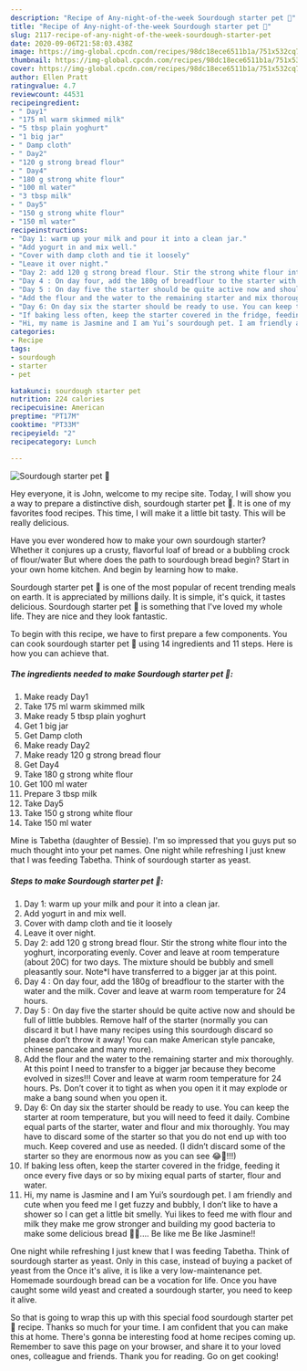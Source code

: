 ```yaml
---
description: "Recipe of Any-night-of-the-week Sourdough starter pet 🐾"
title: "Recipe of Any-night-of-the-week Sourdough starter pet 🐾"
slug: 2117-recipe-of-any-night-of-the-week-sourdough-starter-pet
date: 2020-09-06T21:58:03.438Z
image: https://img-global.cpcdn.com/recipes/98dc18ece6511b1a/751x532cq70/sourdough-starter-pet-🐾-recipe-main-photo.jpg
thumbnail: https://img-global.cpcdn.com/recipes/98dc18ece6511b1a/751x532cq70/sourdough-starter-pet-🐾-recipe-main-photo.jpg
cover: https://img-global.cpcdn.com/recipes/98dc18ece6511b1a/751x532cq70/sourdough-starter-pet-🐾-recipe-main-photo.jpg
author: Ellen Pratt
ratingvalue: 4.7
reviewcount: 44531
recipeingredient:
- " Day1"
- "175 ml warm skimmed milk"
- "5 tbsp plain yoghurt"
- "1 big jar"
- " Damp cloth"
- " Day2"
- "120 g strong bread flour"
- " Day4"
- "180 g strong white flour"
- "100 ml water"
- "3 tbsp milk"
- " Day5"
- "150 g strong white flour"
- "150 ml water"
recipeinstructions:
- "Day 1: warm up your milk and pour it into a clean jar."
- "Add yogurt in and mix well."
- "Cover with damp cloth and tie it loosely"
- "Leave it over night."
- "Day 2: add 120 g strong bread flour. Stir the strong white flour into the yoghurt, incorporating evenly. Cover and leave at room temperature (about 20C) for two days. The mixture should be bubbly and smell pleasantly sour. Note*I have transferred to a bigger jar at this point."
- "Day 4 : On day four, add the 180g of breadflour to the starter with the water and the milk. Cover and leave at warm room temperature for 24 hours."
- "Day 5 : On day five the starter should be quite active now and should be full of little bubbles. Remove half of the starter (normally you can discard it but I have many recipes using this sourdough discard so please don’t throw it away! You can make American style pancake, chinese pancake and many more)."
- "Add the flour and the water to the remaining starter and mix thoroughly. At this point I need to transfer to a bigger jar because they become evolved in sizes!!! Cover and leave at warm room temperature for 24 hours. Ps. Don’t cover it to tight as when you open it it may explode or make a bang sound when you open it."
- "Day 6: On day six the starter should be ready to use. You can keep the starter at room temperature, but you will need to feed it daily. Combine equal parts of the starter, water and flour and mix thoroughly. You may have to discard some of the starter so that you do not end up with too much. Keep covered and use as needed. (I didn’t discard some of the starter so they are enormous now as you can see 😂🙈!!!)"
- "If baking less often, keep the starter covered in the fridge, feeding it once every five days or so by mixing equal parts of starter, flour and water."
- "Hi, my name is Jasmine and I am Yui’s sourdough pet. I am friendly and cute when you feed me I get fuzzy and bubbly, I don’t like to have a shower so I can get a little bit smelly. Yui likes to feed me with flour and milk they make me grow stronger and building my good bacteria to make some delicious bread 🍞😍.... Be like me Be like Jasmine!!"
categories:
- Recipe
tags:
- sourdough
- starter
- pet

katakunci: sourdough starter pet 
nutrition: 224 calories
recipecuisine: American
preptime: "PT17M"
cooktime: "PT33M"
recipeyield: "2"
recipecategory: Lunch

---
```



![Sourdough starter pet 🐾](https://img-global.cpcdn.com/recipes/98dc18ece6511b1a/751x532cq70/sourdough-starter-pet-🐾-recipe-main-photo.jpg)

Hey everyone, it is John, welcome to my recipe site. Today, I will show you a way to prepare a distinctive dish, sourdough starter pet 🐾. It is one of my favorites food recipes. This time, I will make it a little bit tasty. This will be really delicious.

Have you ever wondered how to make your own sourdough starter? Whether it conjures up a crusty, flavorful loaf of bread or a bubbling crock of flour/water But where does the path to sourdough bread begin? Start in your own home kitchen. And begin by learning how to make.

Sourdough starter pet 🐾 is one of the most popular of recent trending meals on earth. It is appreciated by millions daily. It is simple, it's quick, it tastes delicious. Sourdough starter pet 🐾 is something that I've loved my whole life. They are nice and they look fantastic.


To begin with this recipe, we have to first prepare a few components. You can cook sourdough starter pet 🐾 using 14 ingredients and 11 steps. Here is how you can achieve that.

<!--inarticleads1-->

##### The ingredients needed to make Sourdough starter pet 🐾:

1. Make ready  Day1
1. Take 175 ml warm skimmed milk
1. Make ready 5 tbsp plain yoghurt
1. Get 1 big jar
1. Get  Damp cloth
1. Make ready  Day2
1. Make ready 120 g strong bread flour
1. Get  Day4
1. Take 180 g strong white flour
1. Get 100 ml water
1. Prepare 3 tbsp milk
1. Take  Day5
1. Take 150 g strong white flour
1. Take 150 ml water


Mine is Tabetha (daughter of Bessie). I&#39;m so impressed that you guys put so much thought into your pet names. One night while refreshing I just knew that I was feeding Tabetha. Think of sourdough starter as yeast. 

<!--inarticleads2-->

##### Steps to make Sourdough starter pet 🐾:

1. Day 1: warm up your milk and pour it into a clean jar.
1. Add yogurt in and mix well.
1. Cover with damp cloth and tie it loosely
1. Leave it over night.
1. Day 2: add 120 g strong bread flour. Stir the strong white flour into the yoghurt, incorporating evenly. Cover and leave at room temperature (about 20C) for two days. The mixture should be bubbly and smell pleasantly sour. Note*I have transferred to a bigger jar at this point.
1. Day 4 : On day four, add the 180g of breadflour to the starter with the water and the milk. Cover and leave at warm room temperature for 24 hours.
1. Day 5 : On day five the starter should be quite active now and should be full of little bubbles. Remove half of the starter (normally you can discard it but I have many recipes using this sourdough discard so please don’t throw it away! You can make American style pancake, chinese pancake and many more).
1. Add the flour and the water to the remaining starter and mix thoroughly. At this point I need to transfer to a bigger jar because they become evolved in sizes!!! Cover and leave at warm room temperature for 24 hours. Ps. Don’t cover it to tight as when you open it it may explode or make a bang sound when you open it.
1. Day 6: On day six the starter should be ready to use. You can keep the starter at room temperature, but you will need to feed it daily. Combine equal parts of the starter, water and flour and mix thoroughly. You may have to discard some of the starter so that you do not end up with too much. Keep covered and use as needed. (I didn’t discard some of the starter so they are enormous now as you can see 😂🙈!!!)
1. If baking less often, keep the starter covered in the fridge, feeding it once every five days or so by mixing equal parts of starter, flour and water.
1. Hi, my name is Jasmine and I am Yui’s sourdough pet. I am friendly and cute when you feed me I get fuzzy and bubbly, I don’t like to have a shower so I can get a little bit smelly. Yui likes to feed me with flour and milk they make me grow stronger and building my good bacteria to make some delicious bread 🍞😍.... Be like me Be like Jasmine!!


One night while refreshing I just knew that I was feeding Tabetha. Think of sourdough starter as yeast. Only in this case, instead of buying a packet of yeast from the Once it&#39;s alive, it is like a very low-maintenance pet. Homemade sourdough bread can be a vocation for life. Once you have caught some wild yeast and created a sourdough starter, you need to keep it alive. 

So that is going to wrap this up with this special food sourdough starter pet 🐾 recipe. Thanks so much for your time. I am confident that you can make this at home. There's gonna be interesting food at home recipes coming up. Remember to save this page on your browser, and share it to your loved ones, colleague and friends. Thank you for reading. Go on get cooking!
